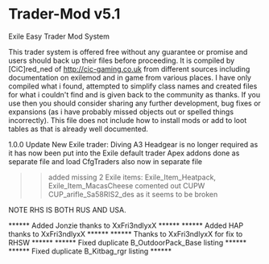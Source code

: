 # Trader-Mod v5.1
Exile Easy Trader Mod System

This trader system is offered free without any guarantee or promise and users should back up their files before proceeding.
It is compiled by [CiC]red_ned of http://cic-gaming.co.uk from different sources including documentation on exilemod and in game from various places.
I have only compiled what i found, attempted to simplify class names and created files for what i couldn't find and is given back to the community as thanks.
If you use then you should consider sharing any further development, bug fixes or expansions (as i have probably missed objects out or spelled things incorrectly).
This file does not include how to install mods or add to loot tables as that is already well documented.


 1.0.0 Update
New Exile trader: Diving 
A3 Headgear is no longer required as it has now been put into the Exile default trader
Apex addons done as separate file and load
CfgTraders also now in separate file

>> added missing 2 Exile items: Exile_Item_Heatpack, Exile_Item_MacasCheese 
>> comented out CUPW CUP_arifle_Sa58RIS2_des as it seems to be broken

NOTE RHS IS BOTH RUS AND USA.

****** Added Jonzie thanks to XxFri3ndlyxX ******
****** Added HAP thanks to XxFri3ndlyxX ******
****** Thanks to XxFri3ndlyxX for fix to RHSW ******
****** Fixed duplicate B_OutdoorPack_Base listing ******
****** Fixed duplicate B_Kitbag_rgr listing ******
